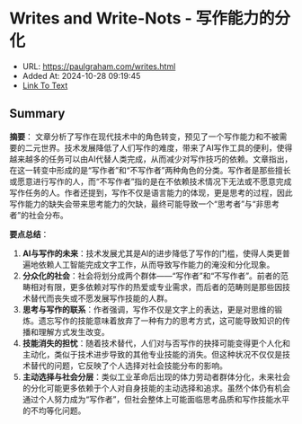 # Writes and Write-Nots - 写作能力的分化
- URL: https://paulgraham.com/writes.html
- Added At: 2024-10-28 09:19:45
- [Link To Text](2024-10-28-writes-and-write-nots---写作能力的分化_raw.md)

## Summary
**摘要**：
文章分析了写作在现代技术中的角色转变，预见了一个写作能力和不被需要的二元世界。技术发展降低了人们写作的难度，带来了AI写作工具的便利，使得越来越多的任务可以由AI代替人类完成，从而减少对写作技巧的依赖。文章指出，在这一转变中形成的是“写作者”和“不写作者”两种角色的分类。写作者是那些擅长或愿意进行写作的人，而“不写作者”指的是在不依赖技术情况下无法或不愿意完成写作任务的人。作者还提到，写作不仅是语言能力的体现，更是思考的过程，因此写作能力的缺失会带来思考能力的欠缺，最终可能导致一个“思考者”与“非思考者”的社会分布。

**要点总结**：
1. **AI与写作的未来**：技术发展尤其是AI的进步降低了写作的门槛，使得人类更普遍地依赖人工智能完成文字工作，从而导致写作能力的淹没和分化现象。
2. **分众化的社会**：社会将划分成两个群体——“写作者”和“不写作者”。前者的范畴相对有限，更多依赖对写作的热爱或专业需求，而后者的范畴则是那些因技术替代而丧失或不愿发展写作技能的人群。
3. **思考与写作的联系**：作者强调，写作不仅是文字上的表达，更是对思维的锻炼。遗忘写作的技能意味着放弃了一种有力的思考方式，这可能导致知识的传播和理解方式发生改变。
4. **技能消失的担忧**：随着技术替代，人们对与否写作的抉择可能变得更个人化和主动化，类似于技术进步导致的其他专业技能的消失。但这种状况不仅仅是技术替代的问题，它反映了个人选择对社会技能分布的影响。
5. **主动选择与社会分层**：类似工业革命后出现的体力劳动者群体分化，未来社会的分化可能更多依赖于个人对自身技能的主动选择和追求。虽然个体仍有机会通过个人努力成为“写作者”，但社会整体上可能面临思考品质和写作技能水平的不均等化问题。
